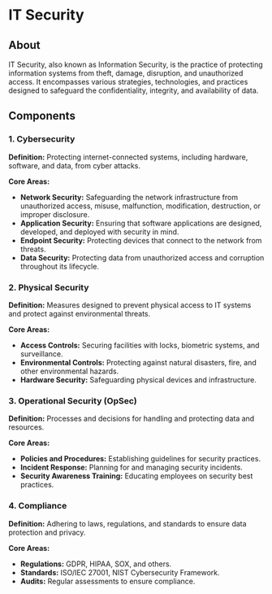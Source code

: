 # IT Security

## **About**

IT Security, also known as Information Security, is the practice of protecting information systems from theft, damage, disruption, and unauthorized access. It encompasses various strategies, technologies, and practices designed to safeguard the confidentiality, integrity, and availability of data.

## Components

### **1. Cybersecurity**

**Definition:** Protecting internet-connected systems, including hardware, software, and data, from cyber attacks.

**Core Areas:**

* **Network Security:** Safeguarding the network infrastructure from unauthorized access, misuse, malfunction, modification, destruction, or improper disclosure.
* **Application Security:** Ensuring that software applications are designed, developed, and deployed with security in mind.
* **Endpoint Security:** Protecting devices that connect to the network from threats.
* **Data Security:** Protecting data from unauthorized access and corruption throughout its lifecycle.

### **2. Physical Security**

**Definition:** Measures designed to prevent physical access to IT systems and protect against environmental threats.

**Core Areas:**

* **Access Controls:** Securing facilities with locks, biometric systems, and surveillance.
* **Environmental Controls:** Protecting against natural disasters, fire, and other environmental hazards.
* **Hardware Security:** Safeguarding physical devices and infrastructure.

### **3. Operational Security (OpSec)**

**Definition:** Processes and decisions for handling and protecting data and resources.

**Core Areas:**

* **Policies and Procedures:** Establishing guidelines for security practices.
* **Incident Response:** Planning for and managing security incidents.
* **Security Awareness Training:** Educating employees on security best practices.

### **4. Compliance**

**Definition:** Adhering to laws, regulations, and standards to ensure data protection and privacy.

**Core Areas:**

* **Regulations:** GDPR, HIPAA, SOX, and others.
* **Standards:** ISO/IEC 27001, NIST Cybersecurity Framework.
* **Audits:** Regular assessments to ensure compliance.
